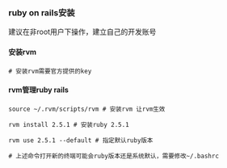 ### ruby on rails安装

建议在非root用户下操作，建立自己的开发账号

#### 安装rvm
```
# 安装rvm需要官方提供的key
```

#### rvm管理ruby rails
```
source ~/.rvm/scripts/rvm # 安装rvm 让rvm生效

rvm install 2.5.1 # 安装ruby 2.5.1

rvm use 2.5.1 --default # 指定默认ruby版本 

# 上述命令打开新的终端可能会ruby版本还是系统默认，需要修改~/.bashrc
```